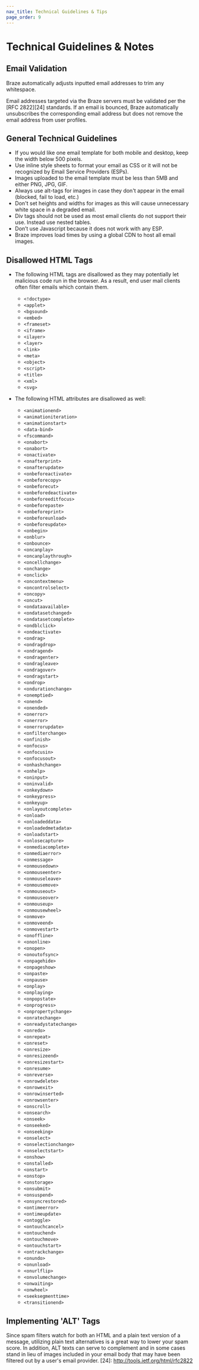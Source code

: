 ```yaml
---
nav_title: Technical Guidelines & Tips
page_order: 9
---
```


# Technical Guidelines & Notes

## Email Validation

Braze automatically adjusts inputted email addresses to trim any whitespace.

Email addresses targeted via the Braze servers must be validated per the [RFC 2822][24] standards.  If an email is bounced, Braze automatically unsubscribes the corresponding email address but does not remove the email address from user profiles.

## General Technical Guidelines

- If you would like one email template for both mobile and desktop, keep the width below 500 pixels.
- Use inline style sheets to format your email as CSS or it will not be recognized by Email Service Providers (ESPs).
- Images uploaded to the email template must be less than 5MB and either PNG, JPG, GIF.
- Always use alt-tags for images in case they don't appear in the email (blocked, fail to load, etc.)
- Don't set heights and widths for images as this will cause unnecessary white space in a degraded email.
- Div tags should not be used as most email clients do not support their use. Instead use nested tables.
- Don’t use Javascript because it does not work with any ESP.
- Braze improves load times by using a global CDN to host all email images.

## Disallowed HTML Tags

- The following HTML tags are disallowed as they may potentially let malicious code run in the browser. As a result, end user mail clients often filter emails which contain them.
  - `<!doctype>`
  - `<applet>`
  - `<bgsound>`
  - `<embed>`
  - `<frameset>`
  - `<iframe>`
  - `<ilayer>`
  - `<layer>`
  - `<link>`
  - `<meta>`
  - `<object>`
  - `<script>`
  - `<title>`
  - `<xml>`
  - `<svg>`

- The following HTML attributes are disallowed as well:
  - `<animationend>`
  - `<animationiteration>`
  - `<animationstart>`
  - `<data-bind>`
  - `<fscommand>`
  - `<onabort>`
  - `<onabort>`
  - `<onactivate>`
  - `<onafterprint>`
  - `<onafterupdate>`
  - `<onbeforeactivate>`
  - `<onbeforecopy>`
  - `<onbeforecut>`
  - `<onbeforedeactivate>`
  - `<onbeforeeditfocus>`
  - `<onbeforepaste>`
  - `<onbeforeprint>`
  - `<onbeforeunload>`
  - `<onbeforeupdate>`
  - `<onbegin>`
  - `<onblur>`
  - `<onbounce>`
  - `<oncanplay>`
  - `<oncanplaythrough>`
  - `<oncellchange>`
  - `<onchange>`
  - `<onclick>`
  - `<oncontextmenu>`
  - `<oncontrolselect>`
  - `<oncopy>`
  - `<oncut>`
  - `<ondataavailable>`
  - `<ondatasetchanged>`
  - `<ondatasetcomplete>`
  - `<ondblclick>`
  - `<ondeactivate>`
  - `<ondrag>`
  - `<ondragdrop>`
  - `<ondragend>`
  - `<ondragenter>`
  - `<ondragleave>`
  - `<ondragover>`
  - `<ondragstart>`
  - `<ondrop>`
  - `<ondurationchange>`
  - `<onemptied>`
  - `<onend>`
  - `<onended>`
  - `<onerror>`
  - `<onerror>`
  - `<onerrorupdate>`
  - `<onfilterchange>`
  - `<onfinish>`
  - `<onfocus>`
  - `<onfocusin>`
  - `<onfocusout>`
  - `<onhashchange>`
  - `<onhelp>`
  - `<oninput>`
  - `<oninvalid>`
  - `<onkeydown>`
  - `<onkeypress>`
  - `<onkeyup>`
  - `<onlayoutcomplete>`
  - `<onload>`
  - `<onloadeddata>`
  - `<onloadedmetadata>`
  - `<onloadstart>`
  - `<onlosecapture>`
  - `<onmediacomplete>`
  - `<onmediaerror>`
  - `<onmessage>`
  - `<onmousedown>`
  - `<onmouseenter>`
  - `<onmouseleave>`
  - `<onmousemove>`
  - `<onmouseout>`
  - `<onmouseover>`
  - `<onmouseup>`
  - `<onmousewheel>`
  - `<onmove>`
  - `<onmoveend>`
  - `<onmovestart>`
  - `<onoffline>`
  - `<ononline>`
  - `<onopen>`
  - `<onoutofsync>`
  - `<onpagehide>`
  - `<onpageshow>`
  - `<onpaste>`
  - `<onpause>`
  - `<onplay>`
  - `<onplaying>`
  - `<onpopstate>`
  - `<onprogress>`
  - `<onpropertychange>`
  - `<onratechange>`
  - `<onreadystatechange>`
  - `<onredo>`
  - `<onrepeat>`
  - `<onreset>`
  - `<onresize>`
  - `<onresizeend>`
  - `<onresizestart>`
  - `<onresume>`
  - `<onreverse>`
  - `<onrowdelete>`
  - `<onrowexit>`
  - `<onrowinserted>`
  - `<onrowsenter>`
  - `<onscroll>`
  - `<onsearch>`
  - `<onseek>`
  - `<onseeked>`
  - `<onseeking>`
  - `<onselect>`
  - `<onselectionchange>`
  - `<onselectstart>`
  - `<onshow>`
  - `<onstalled>`
  - `<onstart>`
  - `<onstop>`
  - `<onstorage>`
  - `<onsubmit>`
  - `<onsuspend>`
  - `<onsyncrestored>`
  - `<ontimeerror>`
  - `<ontimeupdate>`
  - `<ontoggle>`
  - `<ontouchcancel>`
  - `<ontouchend>`
  - `<ontouchmove>`
  - `<ontouchstart>`
  - `<ontrackchange>`
  - `<onundo>`
  - `<onunload>`
  - `<onurlflip>`
  - `<onvolumechange>`
  - `<onwaiting>`
  - `<onwheel>`
  - `<seeksegmenttime>`
  - `<transitionend>`

## Implementing 'ALT' Tags

Since spam filters watch for both an HTML and a plain text version of a message, utilizing plain text alternatives is a great way to lower your spam score. In addition, ALT texts can serve to complement and in some cases stand in lieu of images included in your email body that may have been filtered out by a user's email provider.
[24]: http://tools.ietf.org/html/rfc2822
